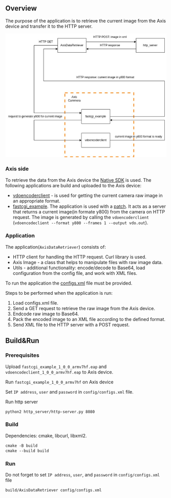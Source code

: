## Overview
The purpose of the application is to retrieve the current image from the Axis device and transfer it to the HTTP server.

![Scheme of the example](assets/overall_schema.jpg)

### Axis side
To retrieve the data from the Axis device the [Native SDK](https://axiscommunications.github.io/acap-documentation/docs/api/native-sdk-api.html) is used.
The following applications are build and uploaded to the Axis device:

* [vdoencoderclient](https://github.com/AxisCommunications/acap-native-sdk-examples/tree/main/vdostream) - is used for getting the current camera raw image in an appropriate format.
* [fastcgi_example](https://github.com/AxisCommunications/acap-native-sdk-examples/tree/main/web-server-using-fastcgi). The application is used with a [patch](axis/fastcgi_example.patch). It acts as a server that returns a current image(in formate y800) from the camera on HTTP request. The image is generated by calling the `vdoencoderclient` (`vdoencodeclient --format y800 --frames 1 --output vdo.out`).

### Application
The application(`AxisDataRetriever`) consists of: 
* HTTP client for handling the HTTP request. Curl library is used.
* Axis Image - a class that helps to manipulate files with raw image data.
* Utils - additional functionality: encode/decode to Base64, load configuration from the config file, and work with XML files.

To run the application the [configs.xml](config/configs.xml) file must be provided.

Steps to be performed when the application is run:
1) Load configs.xml file.
2) Send a GET request to retrieve the raw image from the Axis device.
3) Endcode raw image to Base64.
4) Pack the encoded image to an XML file according to the defined format.
5) Send XML file to the HTTP server with a POST request.

## Build&Run

### Prerequisites
Upload `fastcgi_example_1_0_0_armv7hf.eap` and `vdoencodeclient_1_0_0_armv7hf.eap` to Axis device.

Run `fastcgi_example_1_0_0_armv7hf` on Axis device

Set `IP address`, `user` and `password` in `config/configs.xml` file.

Run http server
```
python2 http_server/http-server.py 8080
```

### Build
Dependencies: cmake, libcurl, libxml2. 

```
cmake -B build
cmake --build build
```

### Run
Do not forget to set `IP address`, `user`, and `password` in `config/configs.xml` file

```
build/AxisDataRetriever config/configs.xml
```
